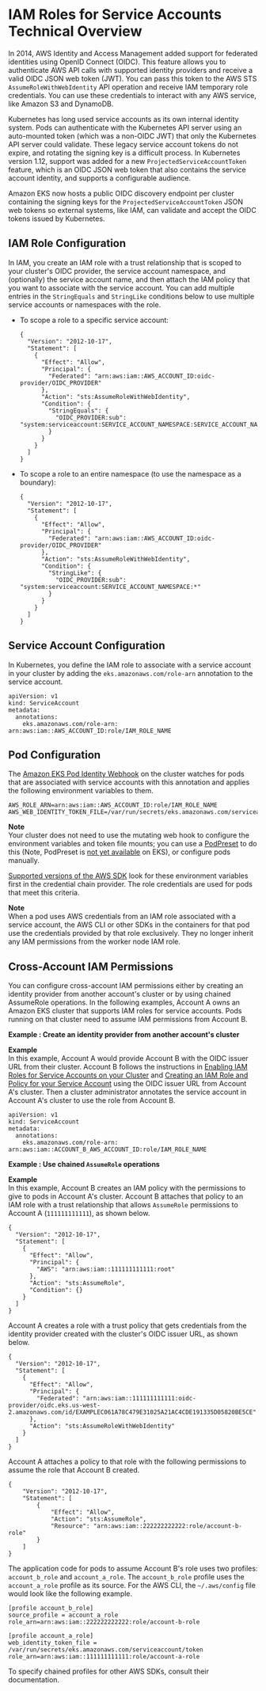 # IAM Roles for Service Accounts Technical Overview<a name="iam-roles-for-service-accounts-technical-overview"></a>

In 2014, AWS Identity and Access Management added support for federated identities using OpenID Connect \(OIDC\)\. This feature allows you to authenticate AWS API calls with supported identity providers and receive a valid OIDC JSON web token \(JWT\)\. You can pass this token to the AWS STS `AssumeRoleWithWebIdentity` API operation and receive IAM temporary role credentials\. You can use these credentials to interact with any AWS service, like Amazon S3 and DynamoDB\. 

Kubernetes has long used service accounts as its own internal identity system\. Pods can authenticate with the Kubernetes API server using an auto\-mounted token \(which was a non\-OIDC JWT\) that only the Kubernetes API server could validate\. These legacy service account tokens do not expire, and rotating the signing key is a difficult process\. In Kubernetes version 1\.12, support was added for a new `ProjectedServiceAccountToken` feature, which is an OIDC JSON web token that also contains the service account identity, and supports a configurable audience\.

Amazon EKS now hosts a public OIDC discovery endpoint per cluster containing the signing keys for the `ProjectedServiceAccountToken` JSON web tokens so external systems, like IAM, can validate and accept the OIDC tokens issued by Kubernetes\.

## IAM Role Configuration<a name="iam-role-configuration"></a>

In IAM, you create an IAM role with a trust relationship that is scoped to your cluster's OIDC provider, the service account namespace, and \(optionally\) the service account name, and then attach the IAM policy that you want to associate with the service account\. You can add multiple entries in the `StringEquals` and `StringLike` conditions below to use multiple service accounts or namespaces with the role\.
+ To scope a role to a specific service account:

  ```
  {
    "Version": "2012-10-17",
    "Statement": [
      {
        "Effect": "Allow",
        "Principal": {
          "Federated": "arn:aws:iam::AWS_ACCOUNT_ID:oidc-provider/OIDC_PROVIDER"
        },
        "Action": "sts:AssumeRoleWithWebIdentity",
        "Condition": {
          "StringEquals": {
            "OIDC_PROVIDER:sub": "system:serviceaccount:SERVICE_ACCOUNT_NAMESPACE:SERVICE_ACCOUNT_NAME"
          }
        }
      }
    ]
  }
  ```
+ To scope a role to an entire namespace \(to use the namespace as a boundary\):

  ```
  {
    "Version": "2012-10-17",
    "Statement": [
      {
        "Effect": "Allow",
        "Principal": {
          "Federated": "arn:aws:iam::AWS_ACCOUNT_ID:oidc-provider/OIDC_PROVIDER"
        },
        "Action": "sts:AssumeRoleWithWebIdentity",
        "Condition": {
          "StringLike": {
            "OIDC_PROVIDER:sub": "system:serviceaccount:SERVICE_ACCOUNT_NAMESPACE:*"
          }
        }
      }
    ]
  }
  ```

## Service Account Configuration<a name="service-account-configuration"></a>

In Kubernetes, you define the IAM role to associate with a service account in your cluster by adding the `eks.amazonaws.com/role-arn` annotation to the service account\.

```
apiVersion: v1
kind: ServiceAccount
metadata:
  annotations:
    eks.amazonaws.com/role-arn: arn:aws:iam::AWS_ACCOUNT_ID:role/IAM_ROLE_NAME
```

## Pod Configuration<a name="pod-configuration"></a>

The [Amazon EKS Pod Identity Webhook](https://github.com/aws/amazon-eks-pod-identity-webhook) on the cluster watches for pods that are associated with service accounts with this annotation and applies the following environment variables to them\.

```
AWS_ROLE_ARN=arn:aws:iam::AWS_ACCOUNT_ID:role/IAM_ROLE_NAME
AWS_WEB_IDENTITY_TOKEN_FILE=/var/run/secrets/eks.amazonaws.com/serviceaccount/token
```

**Note**  
Your cluster does not need to use the mutating web hook to configure the environment variables and token file mounts; you can use a [PodPreset](https://kubernetes.io/docs/tasks/inject-data-application/podpreset/) to do this (Note, PodPreset is [not yet available](https://github.com/aws/containers-roadmap/issues/151) on EKS), or configure pods manually\.

[Supported versions of the AWS SDK](iam-roles-for-service-accounts-minimum-sdk.md) look for these environment variables first in the credential chain provider\. The role credentials are used for pods that meet this criteria\.

**Note**  
When a pod uses AWS credentials from an IAM role associated with a service account, the AWS CLI or other SDKs in the containers for that pod use the credentials provided by that role exclusively\. They no longer inherit any IAM permissions from the worker node IAM role\.

## Cross\-Account IAM Permissions<a name="cross-account-access"></a>

You can configure cross\-account IAM permissions either by creating an identity provider from another account's cluster or by using chained AssumeRole operations\. In the following examples, Account A owns an Amazon EKS cluster that supports IAM roles for service accounts\. Pods running on that cluster need to assume IAM permissions from Account B\.

**Example : Create an identity provider from another account's cluster**  

**Example**  
In this example, Account A would provide Account B with the OIDC issuer URL from their cluster\. Account B follows the instructions in [Enabling IAM Roles for Service Accounts on your Cluster](enable-iam-roles-for-service-accounts.md) and [Creating an IAM Role and Policy for your Service Account](create-service-account-iam-policy-and-role.md) using the OIDC issuer URL from Account A's cluster\. Then a cluster administrator annotates the service account in Account A's cluster to use the role from Account B\.  

```
apiVersion: v1
kind: ServiceAccount
metadata:
  annotations:
    eks.amazonaws.com/role-arn: arn:aws:iam::ACCOUNT_B_AWS_ACCOUNT_ID:role/IAM_ROLE_NAME
```

**Example : Use chained `AssumeRole` operations**  

**Example**  
In this example, Account B creates an IAM policy with the permissions to give to pods in Account A's cluster\. Account B attaches that policy to an IAM role with a trust relationship that allows `AssumeRole` permissions to Account A \(`111111111111`\), as shown below\.  

```
{
  "Version": "2012-10-17",
  "Statement": [
    {
      "Effect": "Allow",
      "Principal": {
        "AWS": "arn:aws:iam::111111111111:root"
      },
      "Action": "sts:AssumeRole",
      "Condition": {}
    }
  ]
}
```
Account A creates a role with a trust policy that gets credentials from the identity provider created with the cluster's OIDC issuer URL, as shown below\.  

```
{
  "Version": "2012-10-17",
  "Statement": [
    {
      "Effect": "Allow",
      "Principal": {
        "Federated": "arn:aws:iam::111111111111:oidc-provider/oidc.eks.us-west-2.amazonaws.com/id/EXAMPLEC061A78C479E31025A21AC4CDE191335D05820BE5CE"
      },
      "Action": "sts:AssumeRoleWithWebIdentity"
    }
  ]
}
```
Account A attaches a policy to that role with the following permissions to assume the role that Account B created\.  

```
{
    "Version": "2012-10-17",
    "Statement": [
        {
            "Effect": "Allow",
            "Action": "sts:AssumeRole",
            "Resource": "arn:aws:iam::222222222222:role/account-b-role"
        }
    ]
}
```
The application code for pods to assume Account B's role uses two profiles: `account_b_role` and `account_a_role`\. The `account_b_role` profile uses the `account_a_role` profile as its source\. For the AWS CLI, the `~/.aws/config` file would look like the following example\.  

```
[profile account_b_role]
source_profile = account_a_role
role_arn=arn:aws:iam::222222222222:role/account-b-role

[profile account_a_role]
web_identity_token_file = /var/run/secrets/eks.amazonaws.com/serviceaccount/token 
role_arn=arn:aws:iam::111111111111:role/account-a-role
```
To specify chained profiles for other AWS SDKs, consult their documentation\.
